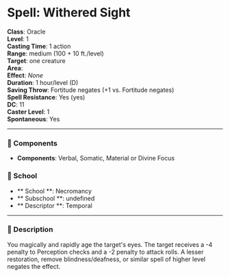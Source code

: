 
# Spell: Withered Sight
**Class**: Oracle  
**Level**: 1  
**Casting Time**: 1 action  
**Range**: medium (100 + 10 ft./level)  
**Target**: one creature  
**Area**:   
**Effect**: _None_  
**Duration**: 1 hour/level (D)  
**Saving Throw**: Fortitude negates (+1 vs. Fortitude negates)  
**Spell Resistance**: Yes (yes)  
**DC**: 11  
**Caster Level**: 1  
**Spontaneous**: Yes

---

### 🔮 Components
- **Components**: Verbal, Somatic, Material or Divine Focus

### 🏫 School
- ** School **: Necromancy
- ** Subschool **: undefined
- ** Descriptor **: Temporal
---

### 📜 Description
You magically and rapidly age the target's eyes. The target receives a -4 penalty to Perception checks and a -2 penalty to attack rolls. A lesser restoration, remove blindness/deafness, or similar spell of higher level negates the effect.
